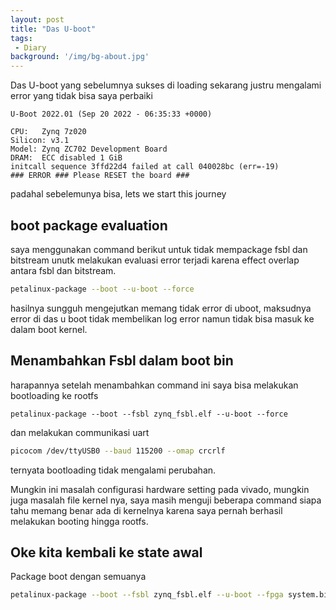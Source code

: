 ```yaml
---
layout: post
title: "Das U-boot"
tags:
 - Diary
background: '/img/bg-about.jpg'
---
```


Das U-boot yang sebelumnya sukses di loading sekarang justru mengalami error yang tidak bisa saya perbaiki

```shell
U-Boot 2022.01 (Sep 20 2022 - 06:35:33 +0000)

CPU:   Zynq 7z020
Silicon: v3.1
Model: Zynq ZC702 Development Board
DRAM:  ECC disabled 1 GiB
initcall sequence 3ffd22d4 failed at call 040028bc (err=-19)
### ERROR ### Please RESET the board ###
```
padahal sebelemunya bisa, lets we start this journey

## boot package evaluation 
saya menggunakan command berikut untuk tidak mempackage fsbl dan bitstream unutk melakukan evaluasi error terjadi karena effect overlap antara fsbl dan bitstream.
```bash
petalinux-package --boot --u-boot --force
```
hasilnya sungguh mengejutkan memang tidak error di uboot, maksudnya error di das u boot tidak membelikan log error namun tidak bisa masuk ke dalam boot kernel.

## Menambahkan Fsbl dalam boot bin
harapannya setelah menambahkan command ini saya bisa melakukan bootloading ke rootfs
```shell
petalinux-package --boot --fsbl zynq_fsbl.elf --u-boot --force 
```
dan melakukan communikasi uart
```bash
picocom /dev/ttyUSB0 --baud 115200 --omap crcrlf
```
ternyata bootloading tidak mengalami perubahan. 

Mungkin ini masalah configurasi hardware setting pada vivado, mungkin juga masalah file kernel nya, saya masih menguji beberapa command siapa tahu memang benar ada di kernelnya karena saya pernah berhasil melakukan booting hingga rootfs. 

## Oke kita kembali ke state awal
Package boot dengan semuanya
```bash
petalinux-package --boot --fsbl zynq_fsbl.elf --u-boot --fpga system.bit --force 
```
